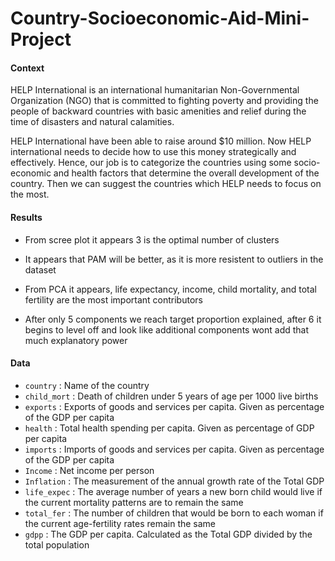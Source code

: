 # Country-Socioeconomic-Aid-Mini-Project
#### Context
HELP International is an international humanitarian Non-Governmental Organization (NGO) that is committed to fighting poverty and providing the people of backward countries with basic amenities and relief during the time of disasters and natural calamities.

HELP International have been able to raise around $10 million. Now HELP international needs to decide how to use this money strategically and effectively. Hence, our job is to categorize the countries using some socio-economic and health factors that determine the overall development of the country. Then we can suggest the countries which HELP needs to focus on the most.
#### Results
+ From scree plot it appears 3 is the optimal number of clusters

+ It appears that PAM will be better, as it is more resistent to outliers in the dataset
+ From PCA it appears, life expectancy, income, child mortality, and total fertility are the most important contributors

+ After only 5 components we reach target proportion explained, after 6 it begins to level off and look like additional components wont add that much explanatory power
#### Data
+ `country` : Name of the country
+ `child_mort` : Death of children under 5 years of age per 1000 live births
+ `exports` : Exports of goods and services per capita. Given as percentage of the GDP per capita
+ `health` : Total health spending per capita. Given as percentage of GDP per capita
+ `imports` : Imports of goods and services per capita. Given as percentage of the GDP per capita
+ `Income` : Net income per person
+ `Inflation` : The measurement of the annual growth rate of the Total GDP
+ `life_expec` : The average number of years a new born child would live if the current mortality patterns are to remain the same
+ `total_fer` : The number of children that would be born to each woman if the current age-fertility rates remain the same
+ `gdpp` : The GDP per capita. Calculated as the Total GDP divided by the total population
